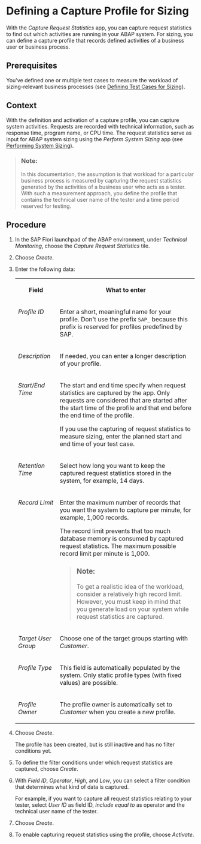 <!-- loioba3ddae757584354af797ef0c278dde7 -->

# Defining a Capture Profile for Sizing

With the *Capture Request Statistics* app, you can capture request statistics to find out which activities are running in your ABAP system. For sizing, you can define a capture profile that records defined activities of a business user or business process.



<a name="loioba3ddae757584354af797ef0c278dde7__prereq_qfx_b25_tqb"/>

## Prerequisites

You've defined one or multiple test cases to measure the workload of sizing-relevant business processes \(see [Defining Test Cases for Sizing](Defining_Test_Cases_for_Sizing_0e95d18.md)\).



## Context

With the definition and activation of a capture profile, you can capture system activities. Requests are recorded with technical information, such as response time, program name, or CPU time. The request statistics serve as input for ABAP system sizing using the *Perform System Sizing* app \(see [Performing System Sizing](Performing_System_Sizing_95bc2c1.md)\).

> ### Note:  
> In this documentation, the assumption is that workload for a particular business process is measured by capturing the request statistics generated by the activities of a business user who acts as a tester. With such a measurement approach, you define the profile that contains the technical user name of the tester and a time period reserved for testing.



<a name="loioba3ddae757584354af797ef0c278dde7__steps_qny_2f5_tqb"/>

## Procedure

1.  In the SAP Fiori launchpad of the ABAP environment, under *Technical Monitoring*, choose the *Capture Request Statistics* tile.

2.  Choose *Create*.

3.  Enter the following data:


    <table>
    <tr>
    <th valign="top">

    Field


    
    </th>
    <th valign="top">

    What to enter


    
    </th>
    </tr>
    <tr>
    <td valign="top">

    *Profile ID*


    
    </td>
    <td valign="top">

    Enter a short, meaningful name for your profile. Don't use the prefix `SAP_` because this prefix is reserved for profiles predefined by SAP.


    
    </td>
    </tr>
    <tr>
    <td valign="top">

    *Description*


    
    </td>
    <td valign="top">

    If needed, you can enter a longer description of your profile.


    
    </td>
    </tr>
    <tr>
    <td valign="top">

    *Start/End Time*


    
    </td>
    <td valign="top">

    The start and end time specify when request statistics are captured by the app. Only requests are considered that are started after the start time of the profile and that end before the end time of the profile.

    If you use the capturing of request statistics to measure sizing, enter the planned start and end time of your test case.


    
    </td>
    </tr>
    <tr>
    <td valign="top">

    *Retention Time*


    
    </td>
    <td valign="top">

    Select how long you want to keep the captured request statistics stored in the system, for example, 14 days.


    
    </td>
    </tr>
    <tr>
    <td valign="top">

    *Record Limit*


    
    </td>
    <td valign="top">

    Enter the maximum number of records that you want the system to capture per minute, for example, 1,000 records.

    The record limit prevents that too much database memory is consumed by captured request statistics. The maximum possible record limit per minute is 1,000.

    > ### Note:  
    > To get a realistic idea of the workload, consider a relatively high record limit. However, you must keep in mind that you generate load on your system while request statistics are captured.


    
    </td>
    </tr>
    <tr>
    <td valign="top">

    *Target User Group*


    
    </td>
    <td valign="top">

    Choose one of the target groups starting with *Customer*.


    
    </td>
    </tr>
    <tr>
    <td valign="top">

    *Profile Type*


    
    </td>
    <td valign="top">

    This field is automatically populated by the system. Only static profile types \(with fixed values\) are possible.


    
    </td>
    </tr>
    <tr>
    <td valign="top">

    *Profile Owner*


    
    </td>
    <td valign="top">

    The profile owner is automatically set to *Customer* when you create a new profile.


    
    </td>
    </tr>
    </table>
    
4.  Choose *Create*.

    The profile has been created, but is still inactive and has no filter conditions yet.

5.  To define the filter conditions under which request statistics are captured, choose *Create*.

6.  With *Field ID*, *Operator*, *High*, and *Low*, you can select a filter condition that determines what kind of data is captured.

    For example, if you want to capture all request statistics relating to your tester, select *User ID* as field ID, *include equal to* as operator and the technical user name of the tester.

7.  Choose *Create*.

8.  To enable capturing request statistics using the profile, choose *Activate*.


